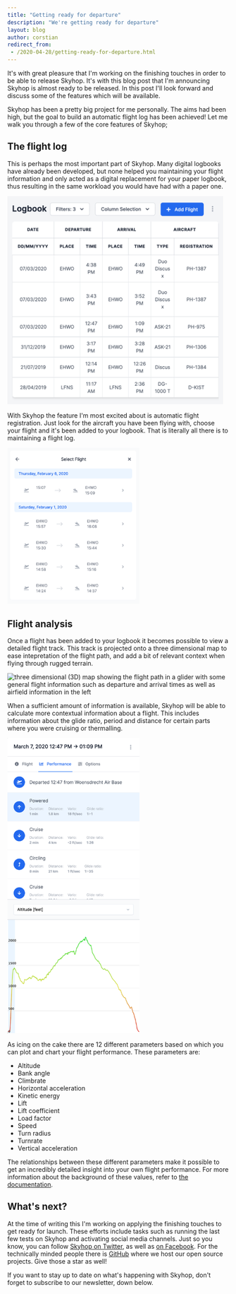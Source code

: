 ```yaml
---
title: "Getting ready for departure"
description: "We're getting ready for departure"
layout: blog
author: corstian
redirect_from:
 - /2020-04-28/getting-ready-for-departure.html
---
```


It's with great pleasure that I'm working on the finishing touches in order to be able to release Skyhop. It's with this blog post that I'm announcing Skyhop is almost ready to be released. In this post I'll look forward and discuss some of the features which will be available.


Skyhop has been a pretty big project for me personally. The aims had been high, but the goal to build an automatic flight log has been achieved! Let me walk you through a few of the core features of Skyhop;

## The flight log

This is perhaps the most important part of Skyhop. Many digital logbooks have already been developed, but none helped you maintaining your flight information and only acted as a digital replacement for your paper logbook, thus resulting in the same workload you would have had with a paper one.

<img class="relative mx-auto rounded-lg shadow-lg my-10" width="490" src="/assets/images/Screenshot 2020-04-28 at 17.16.11.png" alt="A screenshot of the digital flight log offered by Skyhop" />

With Skyhop the feature I'm most excited about is automatic flight registration. Just look for the aircraft you have been flying with, choose your flight and it's been added to your logbook. That is literally all there is to maintaining a flight log.

<img class="relative mx-auto rounded-lg shadow-lg my-10" width="300" src="/assets/images/Screenshot 2020-04-28 at 20.11.53.png" alt="The flight selection modal from which you can add flights to your own logbook" />


## Flight analysis

Once a flight has been added to your logbook it becomes possible to view a detailed flight track. This track is projected onto a three dimensional map to ease intepretation of the flight path, and add a bit of relevant context when flying through rugged terrain.

<img class="relative mx-auto rounded-lg shadow-lg my-10" src="/assets/images/Screenshot 2020-04-28 at 19.47.31.png" alt="three dimensional (3D) map showing the flight path in a glider with some general flight information such as departure and arrival times as well as airfield information in the left" />

When a sufficient amount of information is available, Skyhop will be able to calculate more contextual information about a flight. This includes information about the glide ratio, period and distance for certain parts where you were cruising or thermalling.

<img class="relative mx-auto rounded-lg shadow-lg ml-12 float-right" width="300" src="/assets/images/Screenshot 2020-04-28 at 21.00.34.png" alt="Statistics about ones flight performance in a glider aircraft showing a chart with altitude information and statistics about cruise and thermal performance" />

As icing on the cake there are 12 different parameters based on which you can plot and chart your flight performance. These parameters are:

- Altitude
- Bank angle
- Climbrate
- Horizontal acceleration
- Kinetic energy
- Lift
- Lift coefficient
- Load factor
- Speed
- Turn radius
- Turnrate
- Vertical acceleration

The relationships between these different parameters make it possible to get an incredibly detailed insight into your own flight performance. For more information about the background of these values, refer to [the documentation](/documentation/features/flight-analysis).


## What's next?

At the time of writing this I'm working on applying the finishing touches to get ready for launch. These efforts include tasks such as running the last few tests on Skyhop and activating social media channels. Just so you know, you can follow [Skyhop on Twitter](https://twitter.com/SkyhopHQ), as well as [on Facebook](https://www.facebook.com/Skyhop-103274767958275). For the technically minded people there is [GitHub](https://github.com/skyhop) where we host our open source projects. Give those a star as well!

If you want to stay up to date on what's happening with Skyhop, don't forget to subscribe to our newsletter, down below.